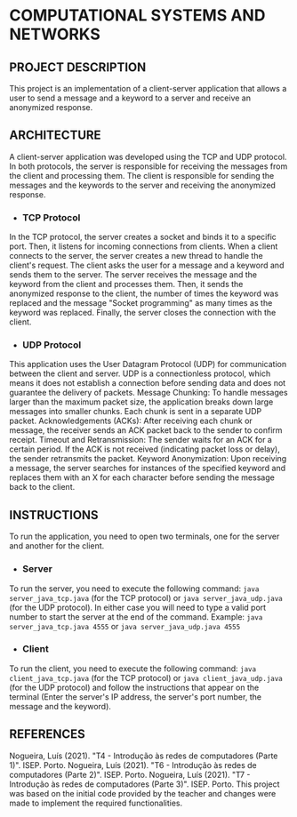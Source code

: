 # COMPUTATIONAL SYSTEMS AND NETWORKS

## PROJECT DESCRIPTION

This project is an implementation of a client-server application that allows a user to send a message and a keyword to a
server and receive an anonymized response.

## ARCHITECTURE

A client-server application was developed using the TCP and UDP protocol. In both protocols, the server is
responsible for receiving the messages from the client and processing them. The client is responsible for sending the
messages and the keywords to the server and receiving the anonymized response.

- ### TCP Protocol

In the TCP protocol, the server creates a socket and binds it to a specific port. Then, it listens for incoming
connections from clients. When a client connects to the server, the server creates a new thread to handle the client's
request. The client asks the user for a message and a keyword and sends them to the server. The server receives the
message and the keyword from the client and processes them. Then, it sends the anonymized response to the client, the
number of times the keyword was replaced and the message "Socket programming" as many times as the keyword was replaced.
Finally, the server closes the connection with the client.

- ### UDP Protocol

This application uses the User Datagram Protocol (UDP) for communication between the client and server. UDP is a
connectionless protocol, which means it does not establish a connection before sending data and does not guarantee the
delivery of packets. Message Chunking: To handle messages larger than the maximum packet size, the application breaks
down large messages into smaller chunks. Each chunk is sent in a separate UDP packet. Acknowledgements (ACKs): After
receiving each chunk or message, the receiver sends an ACK packet back to the sender to confirm receipt. Timeout and
Retransmission: The sender waits for an ACK for a certain period. If the ACK is not received (indicating packet loss or
delay), the sender retransmits the packet. Keyword Anonymization: Upon receiving a message, the server searches for
instances of the specified keyword and replaces them with an X for each character before sending the message back to the
client.

## INSTRUCTIONS

To run the application, you need to open two terminals, one for the server and another for the client.

- ### Server

To run the server, you need to execute the following command:
```java server_java_tcp.java``` (for the TCP protocol) or ```java server_java_udp.java``` (for the UDP protocol). In
either case you will need to type a valid port number to start the server at the end of the command.
Example: ```java server_java_tcp.java 4555``` or ```java server_java_udp.java 4555```

- ### Client

To run the client, you need to execute the following command:
```java client_java_tcp.java``` (for the TCP protocol) or ```java client_java_udp.java``` (for the UDP protocol) and
follow the instructions that appear on the terminal (Enter the server's IP address, the server's port number, the
message and the keyword).

## REFERENCES

Nogueira, Luís (2021). "T4 - Introdução às redes de computadores (Parte 1)". ISEP. Porto.
Nogueira, Luís (2021). "T6 - Introdução às redes de computadores (Parte 2)". ISEP. Porto.
Nogueira, Luís (2021). "T7 - Introdução às redes de computadores (Parte 3)". ISEP. Porto.
This project was based on the initial code provided by the teacher and changes were made to implement the required
functionalities.